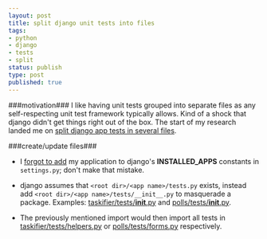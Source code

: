 ```yaml
---
layout: post
title: split django unit tests into files
tags:
- python
- django
- tests
- split
status: publish
type: post
published: true
---
```

###motivation###
I like having unit tests grouped into separate files as any self-respecting
unit test framework typically allows. Kind of a shock that django didn't get
things right out of the box. The start of my research landed me on
[split django app tests in several files](http://stackoverflow.com/questions/6163108/split-django-app-tests-in-several-files/6163375#6163375).

###create/update files###
- I
[forgot to add](https://github.com/jzerbe/taskifier/commit/e60af1652fd3e762752f52370c273a5579d04f9f)
my application to django's __INSTALLED_APPS__ constants in `settings.py`;
don't make that mistake.

- django assumes that `<root dir>/<app name>/tests.py` exists, instead add
`<root dir>/<app name>/tests/__init__.py` to masquerade a package. Examples:
[taskifier/tests/__init__.py](https://github.com/jzerbe/taskifier/blob/master/taskifier/tests/__init__.py) and
[polls/tests/__init__.py](https://github.com/toastdriven/guide-to-testing-in-django/blob/master/polls/tests/__init__.py).

- The previously mentioned import would then import all tests in
[taskifier/tests/helpers.py](https://github.com/jzerbe/taskifier/blob/master/taskifier/tests/helpers.py)
or
[polls/tests/forms.py](https://github.com/toastdriven/guide-to-testing-in-django/blob/master/polls/tests/forms.py)
respectively.
